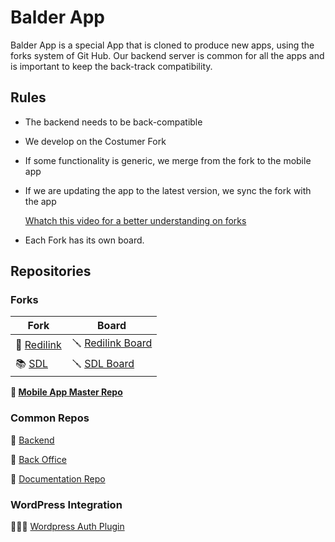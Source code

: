 # Balder App

Balder App is a special App that is cloned to produce new apps, using the forks system of Git Hub.
Our backend server is common for all the apps and is important to keep the back-track compatibility.

## Rules
- The backend needs to be back-compatible

- We develop on the Costumer Fork

- If some functionality is generic, we merge from the fork to the mobile app 

- If we are updating the app to the latest version, we sync the fork with the app

    [Whatch this video for a better understanding on forks](https://www.youtube.com/watch?v=U38dgSINf4E&feature=youtu.be)

- Each Fork has its own board.

## Repositories 

### Forks

| Fork    | Board |
| -------- | ------- |
| 🍒 [Redilink](https://github.com/RediLink/RediLink)  | 🪛 [Redilink Board](https://github.com/orgs/RediLink/projects/12)    |
| 📚 [SDL](https://github.com/RediLink/SDL) | 🪛 [SDL Board](https://github.com/orgs/RediLink/projects/11)     |

**📱 [Mobile App Master Repo](https://github.com/RediLink/MobileApp)**

### Common Repos

🏰 [Backend](https://github.com/RediLink/BackEnd)

🚪 [Back Office](https://github.com/RediLink/backoffice)

📝 [Documentation Repo](https://github.com/RediLink/docs)

### WordPress Integration

👷🏼‍♂️ [Wordpress Auth Plugin](https://github.com/RediLink/WPPlugin)

